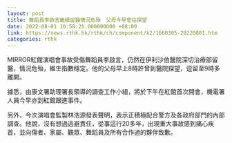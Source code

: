 ```yaml
---
layout: post
title: 舞蹈員李啟言繼續留醫情況危殆　父母今早曾往探望
date: 2022-08-01 10:58:25.000000000 +08:00
link: https://news.rthk.hk/rthk/ch/component/k2/1660305-20220801.htm
categories: rthk
---
```


MIRROR紅館演唱會事故受傷舞蹈員李啟言，仍然在伊利沙伯醫院深切治療部留醫，情況危殆，維生指數穩定。他的父母早上8時許曾到醫院探望，逗留至9時多離開。

據悉，由康文署助理署長領導的調查工作小組，將於下午在紅館首次開會，機電署人員今早亦到紅館跟進事件。

另外，今次演唱會監製林浩源發表聲明，表示正積極配合警方及各政府部門的內部調查。他說，沒有想過逃避責任，從事這行20多年，出現重大事故感到痛心疾首，並向傷者、家屬、觀眾、舞蹈員及所有合作過的夥伴致歉。
